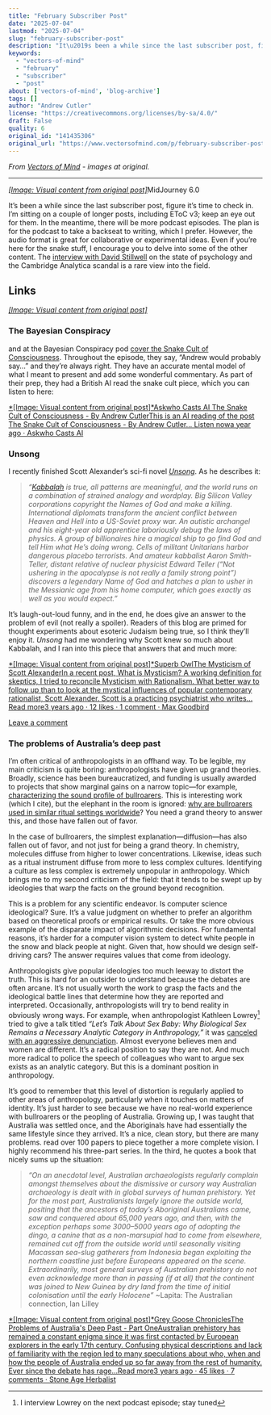 ```yaml
---
title: "February Subscriber Post"
date: "2025-07-04"
lastmod: "2025-07-04"
slug: "february-subscriber-post"
description: "It\u2019s been a while since the last subscriber post, figure it\u2019s time to check in. I\u2019m sitting on a couple of longer posts, including EToC v3; keep an eye out for them. In the meantime, there will be mor..."
keywords:
  - "vectors-of-mind"
  - "february"
  - "subscriber"
  - "post"
about: ['vectors-of-mind', 'blog-archive']
tags: []
author: "Andrew Cutler"
license: "https://creativecommons.org/licenses/by-sa/4.0/"
draft: False
quality: 6
original_id: "141435306"
original_url: "https://www.vectorsofmind.com/p/february-subscriber-post"
---
```

*From [Vectors of Mind](https://www.vectorsofmind.com/p/february-subscriber-post) - images at original.*

---

[*[Image: Visual content from original post]*](https://substackcdn.com/image/fetch/$s_!OPd9!,f_auto,q_auto:good,fl_progressive:steep/https%3A%2F%2Fsubstack-post-media.s3.amazonaws.com%2Fpublic%2Fimages%2F8fd42653-bd05-4fdb-ba68-f274746ea97c_2048x2048.png)MidJourney 6.0

It’s been a while since the last subscriber post, figure it’s time to check in. I’m sitting on a couple of longer posts, including EToC v3; keep an eye out for them. In the meantime, there will be more podcast episodes. The plan is for the podcast to take a backseat to writing, which I prefer. However, the audio format is great for collaborative or experimental ideas. Even if you’re here for the snake stuff, I encourage you to delve into some of the other content. The [interview with David Stillwell](https://www.vectorsofmind.com/p/david-stillwell-4) on the state of psychology and the Cambridge Analytica scandal is a rare view into the field.

## Links


[*[Image: Visual content from original post]*](https://substackcdn.com/image/fetch/$s_!7uXO!,f_auto,q_auto:good,fl_progressive:steep/https%3A%2F%2Fsubstack-post-media.s3.amazonaws.com%2Fpublic%2Fimages%2Fd97f7049-fab7-4c99-a9ab-5531cc4f9cca_1344x896.png)

### The Bayesian Conspiracy


and  at the Bayesian Conspiracy pod [cover the Snake Cult of Consciousness](https://www.thebayesianconspiracy.com/2024/02/205-the-snake-cult-of-consciousness/). Throughout the episode, they say, “Andrew would probably say…” and they’re always right. They have an accurate mental model of what I meant to present and add some wonderful commentary. As part of their prep, they had a British AI read the snake cult piece, which you can listen to here:

[*[Image: Visual content from original post]*Askwho Casts AI The Snake Cult of Consciousness - By Andrew CutlerThis is an AI reading of the post The Snake Cult of Consciousness - By Andrew Cutler… Listen nowa year ago · Askwho Casts AI](https://askwhocastsai.substack.com/p/the-snake-cult-of-consciousness-by?utm_source=substack&utm_campaign=post_embed&utm_medium=web)

### Unsong


I recently finished Scott Alexander’s sci-fi novel _[Unsong](https://unsongbook.com/)_. As he describes it:

> _“[Kabbalah](https://en.wikipedia.org/wiki/Kabbalah) is true, all patterns are meaningful, and the world runs on a combination of strained analogy and wordplay. Big Silicon Valley corporations copyright the Names of God and make a killing. International diplomats transform the ancient conflict between Heaven and Hell into a US-Soviet proxy war. An autistic archangel and his eight-year old apprentice laboriously debug the laws of physics. A group of billionaires hire a magical ship to go find God and tell Him what He’s doing wrong. Cells of militant Unitarians harbor dangerous placebo terrorists. And amateur kabbalist Aaron Smith-Teller, distant relative of nuclear physicist Edward Teller (“Not ushering in the apocalypse is not really a family strong point”) discovers a legendary Name of God and hatches a plan to usher in the Messianic age from his home computer, which goes exactly as well as you would expect.”_

It’s laugh-out-loud funny, and in the end, he does give an answer to the problem of evil (not really a spoiler). Readers of this blog are primed for thought experiments about esoteric Judaism being true, so I think they’ll enjoy it. _Unsong_ had me wondering why Scott knew so much about Kabbalah, and I ran into this piece that answers that and much more:

[*[Image: Visual content from original post]*Superb OwlThe Mysticism of Scott AlexanderIn a recent post, What is Mysticism? A working definition for skeptics, I tried to reconcile Mysticism with Rationalism. What better way to follow up than to look at the mystical influences of popular contemporary rationalist, Scott Alexander. Scott is a practicing psychiatrist who writes…Read more3 years ago · 12 likes · 1 comment · Max Goodbird](https://superbowl.substack.com/p/the-mysticism-of-scott-alexander?utm_source=substack&utm_campaign=post_embed&utm_medium=web)

[Leave a comment](https://www.vectorsofmind.com/p/february-subscriber-post/comments)

### The problems of Australia’s deep past


I’m often critical of anthropologists in an offhand way. To be legible, my main criticism is quite boring: anthropologists have given up grand theories. Broadly, science has been bureaucratized, and funding is usually awarded to projects that show marginal gains on a narrow topic—for example, [characterizing the sound profile of bullroarers](https://web.archive.org/web/20230606053449/https://www.wits.ac.za/news/latest-news/opinion/2019/2019-08/how-our-african-ancestors-made-sound-in-the-stone-age.html). This is interesting work (which I cite), but the elephant in the room is ignored: [why are bullroarers used in similar ritual settings worldwide](https://www.vectorsofmind.com/i/136623669/bullroarer-totem-of-the-diffusionists)? You need a grand theory to answer this, and those have fallen out of favor.

In the case of bullroarers, the simplest explanation—diffusion—has also fallen out of favor, and not just for being a grand theory. In chemistry, molecules diffuse from higher to lower concentrations. Likewise, ideas such as a ritual instrument diffuse from more to less complex cultures. Identifying a culture as less complex is extremely unpopular in anthropology. Which brings me to my second criticism of the field: that it tends to be swept up by ideologies that warp the facts on the ground beyond recognition.

This is a problem for any scientific endeavor. Is computer science ideological? Sure. It’s a value judgment on whether to prefer an algorithm based on theoretical proofs or empirical results. Or take the more obvious example of the disparate impact of algorithmic decisions. For fundamental reasons, it’s harder for a computer vision system to detect white people in the snow and black people at night. Given that, how should we design self-driving cars? The answer requires values that come from ideology.

Anthropologists give popular ideologies too much leeway to distort the truth. This is hard for an outsider to understand because the debates are often arcane. It’s not usually worth the work to grasp the facts and the ideological battle lines that determine how they are reported and interpreted. Occasionally, anthropologists will try to bend reality in obviously wrong ways. For example, when anthropologist Kathleen Lowrey[^1] tried to give a talk titled _“Let’s Talk About Sex Baby: Why Biological Sex Remains a Necessary Analytic Category in Anthropology,”_ it was [canceled with an aggressive denunciation](https://www.nytimes.com/2023/09/30/us/anthropology-panel-sex-binary-gender-kathleen-lowery.html). Almost everyone believes men and women are different. It’s a radical position to say they are not. And much more radical to police the speech of colleagues who want to argue sex exists as an analytic category. But this is a dominant position in anthropology.

It’s good to remember that this level of distortion is regularly applied to other areas of anthropology, particularly when it touches on matters of identity. It’s just harder to see because we have no real-world experience with bullroarers or the peopling of Australia. Growing up, I was taught that Australia was settled once, and the Aboriginals have had essentially the same lifestyle since they arrived. It’s a nice, clean story, but there are many problems.  read over 100 papers to piece together a more complete vision. I highly recommend his three-part series. In the third, he quotes a book that nicely sums up the situation:

> _“On an anecdotal level, Australian archaeologists regularly complain amongst themselves about the dismissive or cursory way Australian archaeology is dealt with in global surveys of human prehistory. Yet for the most part, Australianists largely ignore the outside world, positing that the ancestors of today’s Aboriginal Australians came, saw and conquered about 65,000 years ago, and then, with the exception perhaps some 3000–5000 years ago of adopting the dingo, a canine that as a non-marsupial had to come from elsewhere, remained cut off from the outside world until seasonally visiting Macassan sea-slug gatherers from Indonesia began exploiting the northern coastline just before Europeans appeared on the scene. Extraordinarily, most general surveys of Australian prehistory do not even acknowledge more than in passing (if at all) that the continent was joined to New Guinea by dry land from the time of initial colonisation until the early Holocene”_ ~Lapita: The Australian connection, Ian Lilley

[*[Image: Visual content from original post]*Grey Goose ChroniclesThe Problems of Australia's Deep Past - Part OneAustralian prehistory has remained a constant enigma since it was first contacted by European explorers in the early 17th century. Confusing physical descriptions and lack of familiarity with the region led to many speculations about who, when and how the people of Australia ended up so far away from the rest of humanity. Ever since the debate has rage…Read more3 years ago · 45 likes · 7 comments · Stone Age Herbalist](https://www.stoneageherbalist.com/p/the-problems-of-australias-deep-past?utm_source=substack&utm_campaign=post_embed&utm_medium=web)

[^1]: I interview Lowrey on the next podcast episode; stay tuned
